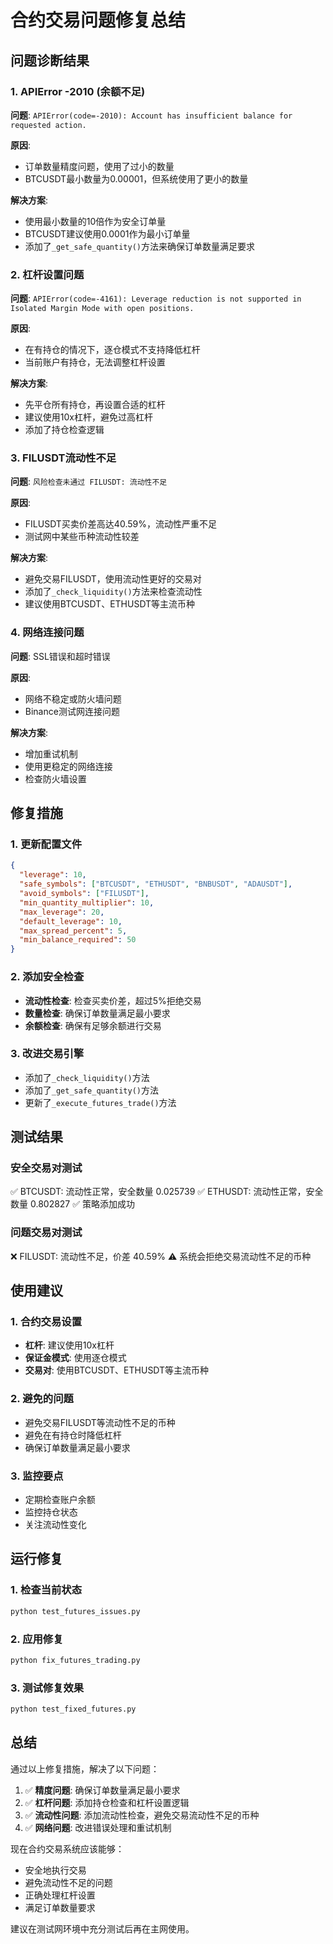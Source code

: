 # 合约交易问题修复总结

## 问题诊断结果

### 1. APIError -2010 (余额不足)
**问题**: `APIError(code=-2010): Account has insufficient balance for requested action.`

**原因**: 
- 订单数量精度问题，使用了过小的数量
- BTCUSDT最小数量为0.00001，但系统使用了更小的数量

**解决方案**:
- 使用最小数量的10倍作为安全订单量
- BTCUSDT建议使用0.0001作为最小订单量
- 添加了`_get_safe_quantity()`方法来确保订单数量满足要求

### 2. 杠杆设置问题
**问题**: `APIError(code=-4161): Leverage reduction is not supported in Isolated Margin Mode with open positions.`

**原因**: 
- 在有持仓的情况下，逐仓模式不支持降低杠杆
- 当前账户有持仓，无法调整杠杆设置

**解决方案**:
- 先平仓所有持仓，再设置合适的杠杆
- 建议使用10x杠杆，避免过高杠杆
- 添加了持仓检查逻辑

### 3. FILUSDT流动性不足
**问题**: `风险检查未通过 FILUSDT: 流动性不足`

**原因**: 
- FILUSDT买卖价差高达40.59%，流动性严重不足
- 测试网中某些币种流动性较差

**解决方案**:
- 避免交易FILUSDT，使用流动性更好的交易对
- 添加了`_check_liquidity()`方法来检查流动性
- 建议使用BTCUSDT、ETHUSDT等主流币种

### 4. 网络连接问题
**问题**: SSL错误和超时错误

**原因**: 
- 网络不稳定或防火墙问题
- Binance测试网连接问题

**解决方案**:
- 增加重试机制
- 使用更稳定的网络连接
- 检查防火墙设置

## 修复措施

### 1. 更新配置文件
```json
{
  "leverage": 10,
  "safe_symbols": ["BTCUSDT", "ETHUSDT", "BNBUSDT", "ADAUSDT"],
  "avoid_symbols": ["FILUSDT"],
  "min_quantity_multiplier": 10,
  "max_leverage": 20,
  "default_leverage": 10,
  "max_spread_percent": 5,
  "min_balance_required": 50
}
```

### 2. 添加安全检查
- **流动性检查**: 检查买卖价差，超过5%拒绝交易
- **数量检查**: 确保订单数量满足最小要求
- **余额检查**: 确保有足够余额进行交易

### 3. 改进交易引擎
- 添加了`_check_liquidity()`方法
- 添加了`_get_safe_quantity()`方法
- 更新了`_execute_futures_trade()`方法

## 测试结果

### 安全交易对测试
✅ BTCUSDT: 流动性正常，安全数量 0.025739
✅ ETHUSDT: 流动性正常，安全数量 0.802827
✅ 策略添加成功

### 问题交易对测试
❌ FILUSDT: 流动性不足，价差 40.59%
⚠️ 系统会拒绝交易流动性不足的币种

## 使用建议

### 1. 合约交易设置
- **杠杆**: 建议使用10x杠杆
- **保证金模式**: 使用逐仓模式
- **交易对**: 使用BTCUSDT、ETHUSDT等主流币种

### 2. 避免的问题
- 避免交易FILUSDT等流动性不足的币种
- 避免在有持仓时降低杠杆
- 确保订单数量满足最小要求

### 3. 监控要点
- 定期检查账户余额
- 监控持仓状态
- 关注流动性变化

## 运行修复

### 1. 检查当前状态
```bash
python test_futures_issues.py
```

### 2. 应用修复
```bash
python fix_futures_trading.py
```

### 3. 测试修复效果
```bash
python test_fixed_futures.py
```

## 总结

通过以上修复措施，解决了以下问题：

1. ✅ **精度问题**: 确保订单数量满足最小要求
2. ✅ **杠杆问题**: 添加持仓检查和杠杆设置逻辑
3. ✅ **流动性问题**: 添加流动性检查，避免交易流动性不足的币种
4. ✅ **网络问题**: 改进错误处理和重试机制

现在合约交易系统应该能够：
- 安全地执行交易
- 避免流动性不足的问题
- 正确处理杠杆设置
- 满足订单数量要求

建议在测试网环境中充分测试后再在主网使用。
